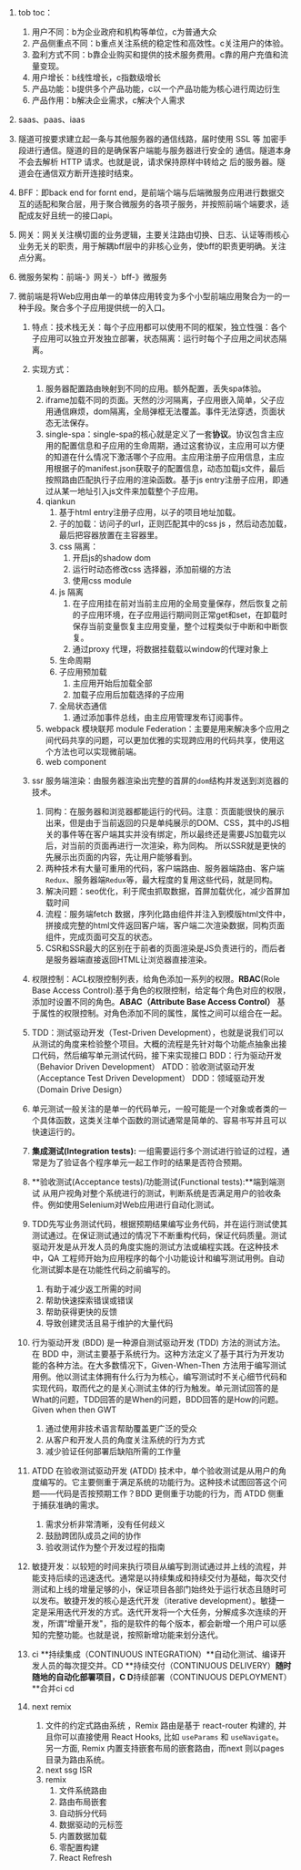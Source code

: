 1. tob toc：

   1. 用户不同：b为企业政府和机构等单位，c为普通大众
   2. 产品侧重点不同：b重点关注系统的稳定性和高效性。c关注用户的体验。
   3. 盈利方式不同：b靠企业购买和提供的技术服务费用。c靠的用户充值和流量变现。
   4. 用户增长：b线性增长，c指数级增长
   5. 产品功能：b提供多个产品功能，c以一个产品功能为核心进行周边衍生
   6. 产品作用：b解决企业需求，c解决个人需求
2. saas、paas、iaas
3. 隧道可按要求建立起一条与其他服务器的通信线路，届时使用 SSL 等 加密手段进行通信。隧道的目的是确保客户端能与服务器进行安全的 通信。隧道本身不会去解析 HTTP 请求。也就是说，请求保持原样中转给之 后的服务器。隧道会在通信双方断开连接时结束。
4. BFF：即back end for fornt end，是前端个端与后端微服务应用进行数据交互的适配和聚合层，用于聚合微服务的各项子服务，并按照前端个端要求，适配成友好且统一的接口api。
5. 网关：网关关注横切面的业务逻辑，主要关注路由切换、日志、认证等雨核心业务无关的职责，用于解耦bff层中的非核心业务，使bff的职责更明确。关注点分离。
6. 微服务架构：前端-》网关-〉bff-》微服务
7. 微前端是将Web应用由单一的单体应用转变为多个小型前端应用聚合为一的一种手段。聚合多个子应用提供统一的入口。

   1. 特点：技术栈无关：每个子应用都可以使用不同的框架，独立性强：各个子应用可以独立开发独立部署，状态隔离：运行时每个子应用之间状态隔离。
   2. 实现方式：
      1. 服务器配置路由映射到不同的应用。额外配置，丢失spa体验。
      2. iframe加载不同的页面。天然的沙河隔离，子应用嵌入简单，父子应用通信麻烦，dom隔离，全局弹框无法覆盖。事件无法穿透，页面状态无法保存。
      3. single-spa：single-spa的核心就是定义了一套**协议**。协议包含主应用的配置信息和子应用的生命周期，通过这套协议，主应用可以方便的知道在什么情况下激活哪个子应用。主应用注册子应用信息，主应用根据子的manifest.json获取子的配置信息，动态加载js文件，最后按照路由匹配执行子应用的渲染函数。基于js entry注册子应用，即通过从某一地址引入js文件来加载整个子应用。
      4. qiankun
         1. 基于html entry注册子应用，以子的项目地址加载。
         2. 子的加载：访问子的url，正则匹配其中的css js ，然后动态加载，最后把容器放置在主容器里。
         3. css 隔离：
            1. 开启js的shadow dom
            2. 运行时动态修改css 选择器，添加前缀的方法
            3. 使用css module
         4. js 隔离
            1. 在子应用挂在前对当前主应用的全局变量保存，然后恢复之前的子应用环境，在子应用运行期间则正常get和set，在卸载时保存当前变量恢复主应用变量，整个过程类似于中断和中断恢复。
            2. 通过proxy 代理，将数据挂载载以window的代理对象上
         5. 生命周期
         6. 子应用预加载
            1. 主应用开始后加载全部
            2. 加载子应用后加载选择的子应用
         7. 全局状态通信
            1. 通过添加事件总线，由主应用管理发布订阅事件。
      5. webpack 模块联邦 module Federation：主要是用来解决多个应用之间代码共享的问题，可以更加优雅的实现跨应用的代码共享，使用这个方法也可以实现微前端。
      6. web component
   3. ssr 服务端渲染：由服务器渲染出完整的首屏的`dom`结构并发送到浏览器的技术。
      1. 同构：在服务器和浏览器都能运行的代码。注意：页面能很快的展示出来，但是由于当前返回的只是单纯展示的DOM、CSS，其中的JS相关的事件等在客户端其实并没有绑定，所以最终还是需要JS加载完以后，对当前的页面再进行一次渲染，称为同构。 所以SSR就是更快的先展示出页面的内容，先让用户能够看到。
      2. 两种技术有大量可重用的代码，客户端路由、服务器端路由、客户端`Redux`、服务器端`Redux`等，最大程度的复用这些代码，就是同构。
      3. 解决问题：seo优化，利于爬虫抓取数据，首屏加载优化，减少首屏加载时间
      4. 流程：服务端fetch 数据，序列化路由组件并注入到模版html文件中，拼接成完整的html文件返回客户端，客户端二次渲染数据，同构页面组件，完成页面可交互的状态。
      5. CSR和SSR最大的区别在于前者的页面渲染是JS负责进行的，而后者是服务器端直接返回HTML让浏览器直接渲染。
   4. 权限控制：ACL权限控制列表，给角色添加一系列的权限。**RBAC**(Role Base Access Control):基于角色的权限控制，给定每个角色对应的权限，添加时设置不同的角色。**ABAC（Attribute Base Access Control）** 基于属性的权限控制。对角色添加不同的属性，属性之间可以组合在一起。
   5. TDD：测试驱动开发（Test-Driven Development），也就是说我们可以从测试的角度来检验整个项目。大概的流程是先针对每个功能点抽象出接口代码，然后编写单元测试代码，接下来实现接口
      BDD：行为驱动开发（Behavior Driven Development）
      ATDD：验收测试驱动开发（Acceptance Test Driven Development）
      DDD：领域驱动开发（Domain Drive Design）
   6. 单元测试一般关注的是单一的代码单元，一般可能是一个对象或者类的一个具体函数，这类关注单个函数的测试通常是简单的、容易书写并且可以快速运行的。
   7. **集成测试(Integration tests):** 一组需要运行多个测试进行验证的过程，通常是为了验证各个程序单元一起工作时的结果是否符合预期。
   8. **验收测试(Acceptance tests)/功能测试(Functional tests):**端到端测试  从用户视角对整个系统进行的测试，判断系统是否满足用户的验收条件。例如使用Selenium对Web应用进行自动化测试。
   9. TDD先写业务测试代码，根据预期结果编写业务代码，并在运行测试使其测试通过。在保证测试通过的情况下不断重构代码，保证代码质量。测试驱动开发是从开发人员的角度实施的测试方法或编程实践。在这种技术中，QA 工程师开始为应用程序的每个小功能设计和编写测试用例。自动化测试脚本是在功能性代码之前编写的。
      1. 有助于减少返工所需的时间
      2. 帮助快速探索错误或错误
      3. 帮助获得更快的反馈
      4. 导致创建灵活且易于维护的大量代码
   
   10. 行为驱动开发 (BDD) 是一种源自测试驱动开发 (TDD) 方法的测试方法。在 BDD 中，测试主要基于系统行为。这种方法定义了基于其行为开发功能的各种方法。在大多数情况下，Given-When-Then 方法用于编写测试用例。他以测试主体拥有什么行为为核心，编写测试时不关心细节代码和实现代码，取而代之的是关心测试主体的行为触发。单元测试回答的是What的问题，TDD回答的是When的问题，BDD回答的是How的问题。Given when then GWT 
       1. 通过使用非技术语言帮助覆盖更广泛的受众
       2. 从客户和开发人员的角度关注系统的行为方式
       3. 减少验证任何部署后缺陷所需的工作量
   
   11. ATDD 在验收测试驱动开发 (ATDD) 技术中，单个验收测试是从用户的角度编写的。它主要侧重于满足系统的功能行为。这种技术试图回答这个问题——代码是否按预期工作？BDD 更侧重于功能的行为，而 ATDD 侧重于捕获准确的需求。
       1. 需求分析非常清晰，没有任何歧义
       2. 鼓励跨团队成员之间的协作
       3. 验收测试作为整个开发过程的指南
   
   12. 敏捷开发：以较短的时间来执行项目从编写到测试通过并上线的流程，并能支持后续的迅速迭代。通常是以持续集成和持续交付为基础，每次交付测试和上线的增量足够的小，保证项目各部门始终处于运行状态且随时可以发布。敏捷开发的核心是迭代开发（iterative development）。敏捷一定是采用迭代开发的方式。迭代开发将一个大任务，分解成多次连续的开发，所谓"增量开发"，指的是软件的每个版本，都会新增一个用户可以感知的完整功能。也就是说，按照新增功能来划分迭代。
   13. ci **持续集成（CONTINUOUS INTEGRATION）**自动化测试、编译开发人员的每次提交并。CD **持续交付（CONTINUOUS DELIVERY）**随时随地的自动化部署项目，C D**持续部署（CONTINUOUS DEPLOYMENT）**合并ci cd
   14. next remix 
       1. 文件的约定式路由系统 ，Remix 路由是基于 react-router 构建的, 并且你可以直接使用 React Hooks, 比如 `useParams` 和 `useNavigate`。 另一方面, Remix 内置支持嵌套布局的嵌套路由，而next 则以pages目录为路由系统。
       2. next ssg ISR 
       3. remix 
          1. 文件系统路由
          2. 路由布局嵌套
          3. 自动拆分代码
          4. 数据驱动的元标签
          5. 内置数据加载
          6. 零配置构建
          7. React Refresh



